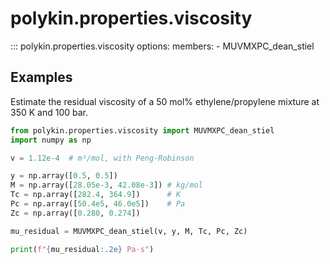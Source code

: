 # polykin.properties.viscosity

::: polykin.properties.viscosity
    options:
        members:
            - MUVMXPC_dean_stiel

## Examples

Estimate the residual viscosity of a 50 mol% ethylene/propylene mixture
at 350 K and 100 bar.

```python exec="on" source="material-block"
from polykin.properties.viscosity import MUVMXPC_dean_stiel
import numpy as np

v = 1.12e-4  # m³/mol, with Peng-Robinson

y = np.array([0.5, 0.5])
M = np.array([28.05e-3, 42.08e-3]) # kg/mol
Tc = np.array([282.4, 364.9])      # K
Pc = np.array([50.4e5, 46.0e5])    # Pa
Zc = np.array([0.280, 0.274])

mu_residual = MUVMXPC_dean_stiel(v, y, M, Tc, Pc, Zc)

print(f"{mu_residual:.2e} Pa·s")
```
